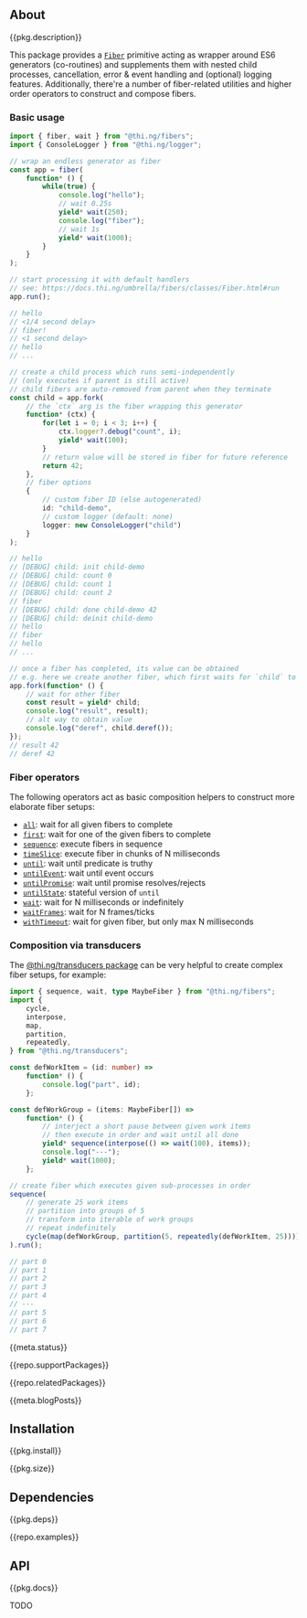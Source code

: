 <!-- include ../../assets/tpl/header.md -->

<!-- toc -->

## About

{{pkg.description}}

This package provides a
[`Fiber`](https://docs.thi.ng/umbrella/fibers/classes/Fiber.html) primitive
acting as wrapper around ES6 generators (co-routines) and supplements them with
nested child processes, cancellation, error & event handling and (optional)
logging features. Additionally, there're a number of fiber-related utilities and
higher order operators to construct and compose fibers.

### Basic usage

```ts tangle:export/readme-1.ts
import { fiber, wait } from "@thi.ng/fibers";
import { ConsoleLogger } from "@thi.ng/logger";

// wrap an endless generator as fiber
const app = fiber(
	function* () {
		while(true) {
			console.log("hello");
			// wait 0.25s
			yield* wait(250);
			console.log("fiber");
			// wait 1s
			yield* wait(1000);
		}
	}
);

// start processing it with default handlers
// see: https://docs.thi.ng/umbrella/fibers/classes/Fiber.html#run
app.run();

// hello
// <1/4 second delay>
// fiber!
// <1 second delay>
// hello
// ...

// create a child process which runs semi-independently
// (only executes if parent is still active)
// child fibers are auto-removed from parent when they terminate
const child = app.fork(
	// the `ctx` arg is the fiber wrapping this generator
	function* (ctx) {
		for(let i = 0; i < 3; i++) {
			ctx.logger?.debug("count", i);
			yield* wait(100);
		}
		// return value will be stored in fiber for future reference
		return 42;
	},
	// fiber options
	{
		// custom fiber ID (else autogenerated)
		id: "child-demo",
		// custom logger (default: none)
		logger: new ConsoleLogger("child")
	}
);

// hello
// [DEBUG] child: init child-demo
// [DEBUG] child: count 0
// [DEBUG] child: count 1
// [DEBUG] child: count 2
// fiber
// [DEBUG] child: done child-demo 42
// [DEBUG] child: deinit child-demo
// hello
// fiber
// hello
// ...

// once a fiber has completed, its value can be obtained
// e.g. here we create another fiber, which first waits for `child` to complete
app.fork(function* () {
	// wait for other fiber
	const result = yield* child;
	console.log("result", result);
	// alt way to obtain value
	console.log("deref", child.deref());
});
// result 42
// deref 42
```

### Fiber operators

The following operators act as basic composition helpers to construct more elaborate fiber setups:

- [`all`](https://docs.thi.ng/umbrella/fibers/functions/all.html): wait for all given fibers to complete
- [`first`](https://docs.thi.ng/umbrella/fibers/functions/first.html): wait for one of the given fibers to complete
- [`sequence`](https://docs.thi.ng/umbrella/fibers/functions/sequence.html): execute fibers in sequence
- [`timeSlice`](https://docs.thi.ng/umbrella/fibers/functions/timeSlice.html): execute fiber in chunks of N milliseconds
- [`until`](https://docs.thi.ng/umbrella/fibers/functions/until.html): wait until predicate is truthy
- [`untilEvent`](https://docs.thi.ng/umbrella/fibers/functions/untilEvent.html): wait until event occurs
- [`untilPromise`](https://docs.thi.ng/umbrella/fibers/functions/untilPromise.html): wait until promise resolves/rejects
- [`untilState`](https://docs.thi.ng/umbrella/fibers/functions/untilState.html): stateful version of `until`
- [`wait`](https://docs.thi.ng/umbrella/fibers/functions/wait.html): wait for N milliseconds or indefinitely
- [`waitFrames`](https://docs.thi.ng/umbrella/fibers/functions/waitFrames.html): wait for N frames/ticks
- [`withTimeout`](https://docs.thi.ng/umbrella/fibers/functions/withTimeout.html): wait for given fiber, but only max N milliseconds

### Composition via transducers

The [@thi.ng/transducers
package](https://github.com/thi-ng/umbrella/tree/develop/packages/transducers)
can be very helpful to create complex fiber setups, for example:

```ts tangle:export/readme-2.ts
import { sequence, wait, type MaybeFiber } from "@thi.ng/fibers";
import {
	cycle,
	interpose,
	map,
	partition,
	repeatedly,
} from "@thi.ng/transducers";

const defWorkItem = (id: number) =>
	function* () {
		console.log("part", id);
	};

const defWorkGroup = (items: MaybeFiber[]) =>
	function* () {
		// interject a short pause between given work items
		// then execute in order and wait until all done
		yield* sequence(interpose(() => wait(100), items));
		console.log("---");
		yield* wait(1000);
	};

// create fiber which executes given sub-processes in order
sequence(
	// generate 25 work items
	// partition into groups of 5
	// transform into iterable of work groups
	// repeat indefinitely
	cycle(map(defWorkGroup, partition(5, repeatedly(defWorkItem, 25))))
).run();

// part 0
// part 1
// part 2
// part 3
// part 4
// ---
// part 5
// part 6
// part 7
```

{{meta.status}}

{{repo.supportPackages}}

{{repo.relatedPackages}}

{{meta.blogPosts}}

## Installation

{{pkg.install}}

{{pkg.size}}

## Dependencies

{{pkg.deps}}

{{repo.examples}}

## API

{{pkg.docs}}

TODO

<!-- include ../../assets/tpl/footer.md -->
